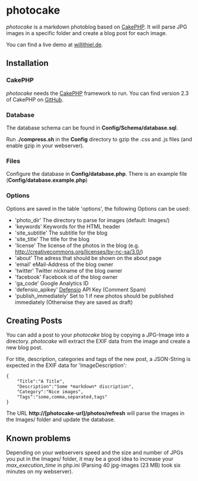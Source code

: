 # photocake

*photocake* is a markdown photoblog based on [CakePHP](http://cakephp.org/). It will parse JPG images in a specific folder and create a blog post for each image.

You can find a live demo at [willithiel.de](http://willithiel.de).

## Installation

### CakePHP

*photocake* needs the [CakePHP](http://cakephp.org/) framework to run. You can find version 2.3 of CakePHP on [GitHub](https://github.com/cakephp/cakephp/tree/2.3).

### Database

The database schema can be found in **Config/Schema/database.sql**.

Run **./compress.sh** in the **Config** directory to gzip the .css and .js files (and enable gzip in your webserver).

### Files

Configure the database in **Config/database.php**. There is an example file (**Config/database.example.php**)

### Options

Options are saved in the table 'options', the following Options can be used:

- 'photo_dir' The directory to parse for images (default: Images/)
- 'keywords' Keywords for the HTML header
- 'site_subtitle' The subtitle for the blog
- 'site_title' The title for the blog
- 'license' The license of the photos in the blog (e.g. http://creativecommons.org/licenses/by-nc-sa/3.0/)
- 'about' The adress that should be shown on the about page
- 'email' eMail-Address of the blog owner
- 'twitter' Twitter nickname of the blog owner
- 'facebook' Facebook id of the blog owner
- 'ga_code' Google Analytics ID
- 'defensio_apikey' [Defensio](http://www.defensio.com/api/) API Key (Comment Spam)
- 'publish_immediately' Set to 1 if new photos should be published immediately (Otherwise they are saved as draft)

## Creating Posts

You can add a post to your *photocake* blog by copying a JPG-Image into a directory. *photocake* will extract the EXIF data from the image and create a new blog post.

For title, description, categories and tags of the new post, a JSON-String is expected in the EXIF data for 'ImageDescription':

    {
        "Title":"A Title",
        "Description":"Some *markdown* discription",
        "Category":"Nice images",
        "Tags":"some,comma,separated,tags"
    }

The URL **http://[photocake-url]/photos/refresh** will parse the images in the Images/ folder and update the database.

## Known problems

Depending on your webservers speed and the size and number of JPGs you put in the Images/ folder, it may be a good idea to increase your *max_execution_time* in php.ini (Parsing 40 jpg-images (23 MB) took six minutes on my webserver).